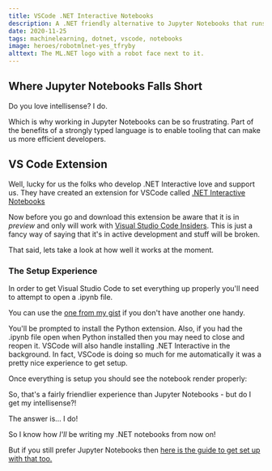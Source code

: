 ```yaml
---
title: VSCode .NET Interactive Notebooks
description: A .NET friendly alternative to Jupyter Notebooks that runs in VS Code
date: 2020-11-25
tags: machinelearning, dotnet, vscode, notebooks
image: heroes/robotmlnet-yes_tfryby
alttext: The ML.NET logo with a robot face next to it.
---
```


## Where Jupyter Notebooks Falls Short

Do you love intellisense? I do. 

Which is why working in Jupyter Notebooks can be so frustrating. Part of the benefits of a strongly typed language is to enable tooling that can make us more efficient developers.

## VS Code Extension

Well, lucky for us the folks who develop .NET Interactive love and support us. They have created an extension for VSCode called [.NET Interactive Notebooks](https://marketplace.visualstudio.com/items?itemName=ms-dotnettools.dotnet-interactive-vscode)

Now before you go and download this extension be aware that it is in _preview_ and only will work with [Visual Studio Code Insiders](https://code.visualstudio.com/insiders/). This is just a fancy way of saying that it's in active development and stuff will be broken.

That said, lets take a look at how well it works at the moment.

### The Setup Experience

In order to get Visual Studio Code to set everything up properly you'll need to attempt to open a .ipynb file.

You can use the [one from my gist](https://gist.github.com/RobotOptimist/1bfd719dc621af45a0e633ffa7ecb9ec#file-ml_net_simple_regression-ipynb) if you don't have another one handy.

You'll be prompted to install the Python extension. Also, if you had the .ipynb file open when Python installed then you may need to close and reopen it. VSCode will also handle installing .NET Interactive in the background. In fact, VSCode is doing so much for me automatically it was a pretty nice experience to get setup.

Once everything is setup you should see the notebook render properly:

<picture-wrapper file-name="screen-shots/ipynb_in_vscode" alt-text="A screenshot of an interactive notebook." classes="hero-height-128"></picture-wrapper>

So, that's a fairly friendlier experience than Jupyter Notebooks - but do I get my intellisense?!

The answer is... I do!

<picture-wrapper file-name="screen-shots/intellisense_yay" alt-text="A screenshot of an interactive notebook." classes="hero-height-128"></picture-wrapper>

So I know how _I'll_ be writing my .NET notebooks from now on!

But if you still prefer Jupyter Notebooks then [here is the guide to get set up with that too.](/blog/get-set-up-with-dotnet-and-jupyter-notebooks)


